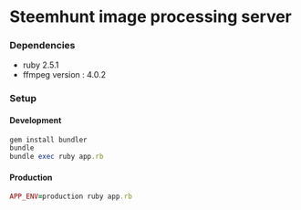 # Steemhunt image processing server

### Dependencies
- ruby 2.5.1
- ffmpeg version : 4.0.2

### Setup

#### Development
```ruby
gem install bundler
bundle
bundle exec ruby app.rb
```

#### Production
```ruby
APP_ENV=production ruby app.rb
```